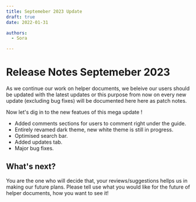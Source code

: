 ```yaml
---
title: Septemeber 2023 Update
draft: true 
date: 2022-01-31 

authors:
  - Sora

---
```

# Release Notes Septemeber 2023
As we continue our work on helper documents, we beleive our users should be updated with the latest updates or this purpose from now on every new update (excluding bug fixes) will be documented here here as patch notes.

Now let's dig in to the new featues of this mega update !

<!-- more -->

* Added comments sections for users to comment right under the guide.
* Entirely revamed dark theme, new white theme is still in progress.
* Optimised search bar.
* Added updates tab.
* Major bug fixes.

## What's next?
You are the one who will decide that, your reviews/suggestions hellps us in making our future plans.
Please tell use what you would like for the future of helper documents, how you want to see it!



